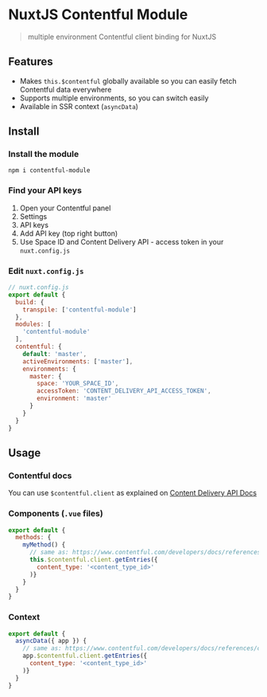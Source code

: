 # NuxtJS Contentful Module

> multiple environment Contentful client binding for NuxtJS

## Features

- Makes `this.$contentful` globally available so you can easily fetch Contentful data everywhere
- Supports multiple environments, so you can switch easily
- Available in SSR context (`asyncData`)

## Install

### Install the module
`npm i contentful-module`

### Find your API keys

1. Open your Contentful panel
2. Settings
3. API keys
4. Add API key (top right button)
5. Use Space ID and Content Delivery API - access token in your `nuxt.config.js`

### Edit `nuxt.config.js`

```js
// nuxt.config.js
export default {
  build: {
    transpile: ['contentful-module']
  },
  modules: [
    'contentful-module'
  ],
  contentful: {
    default: 'master',
    activeEnvironments: ['master'],
    environments: {
      master: {
        space: 'YOUR_SPACE_ID',
        accessToken: 'CONTENT_DELIVERY_API_ACCESS_TOKEN',
        environment: 'master'
      }
    }
  }
}
```

## Usage

### Contentful docs

You can use `$contentful.client` as explained on [Content Delivery API Docs](https://www.contentful.com/developers/docs/references/content-delivery-api/)

### Components (`.vue` files)

```js
export default {
  methods: {
    myMethod() {
      // same as: https://www.contentful.com/developers/docs/references/content-delivery-api/#/reference/search-parameters/content-type/query-entries/console/js
      this.$contentful.client.getEntries({
        content_type: '<content_type_id>'
      )}
    }
  }
}
```

### Context

```js
export default {
  asyncData({ app }) {
    // same as: https://www.contentful.com/developers/docs/references/content-delivery-api/#/reference/search-parameters/content-type/query-entries/console/js
    app.$contentful.client.getEntries({
      content_type: '<content_type_id>'
    )}
  }
}
```
